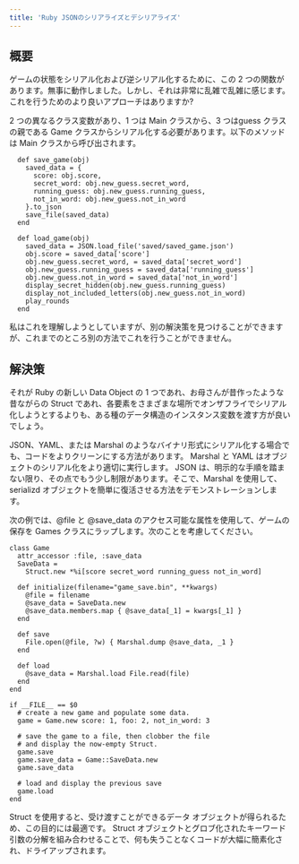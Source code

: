 ```yaml
---
title: 'Ruby JSONのシリアライズとデシリアライズ'
---
```


## 概要
ゲームの状態をシリアル化および逆シリアル化するために、この 2 つの関数があります。無事に動作しました。しかし、それは非常に乱雑で乱雑に感じます。これを行うためのより良いアプローチはありますか?

2 つの異なるクラス変数があり、1 つは Main クラスから、3 つはguess クラスの親である Game クラスからシリアル化する必要があります。以下のメソッドは Main クラスから呼び出されます。

```
  def save_game(obj)
    saved_data = {
      score: obj.score,
      secret_word: obj.new_guess.secret_word,
      running_guess: obj.new_guess.running_guess,
      not_in_word: obj.new_guess.not_in_word
    }.to_json
    save_file(saved_data)
  end

  def load_game(obj)
    saved_data = JSON.load_file('saved/saved_game.json')
    obj.score = saved_data['score']
    obj.new_guess.secret_word, = saved_data['secret_word']
    obj.new_guess.running_guess = saved_data['running_guess']
    obj.new_guess.not_in_word = saved_data['not_in_word']
    display_secret_hidden(obj.new_guess.running_guess)
    display_not_included_letters(obj.new_guess.not_in_word)
    play_rounds
  end

```
私はこれを理解しようとしていますが、別の解決策を見つけることができますが、これまでのところ別の方法でこれを行うことができません。

## 解決策
それが Ruby の新しい Data Object の 1 つであれ、お母さんが昔作ったような昔ながらの Struct であれ、各要素をさまざまな場所でオンザフライでシリアル化しようとするよりも、ある種のデータ構造のインスタンス変数を渡す方が良いでしょう。

JSON、YAML、または Marshal のようなバイナリ形式にシリアル化する場合でも、コードをよりクリーンにする方法があります。 Marshal と YAML はオブジェクトのシリアル化をより適切に実行します。 JSON は、明示的な手順を踏まない限り、その点でもう少し制限があります。そこで、Marshal を使用して、serializd オブジェクトを簡単に復活させる方法をデモンストレーションします。

次の例では、@file と @save_data のアクセス可能な属性を使用して、ゲームの保存を Games クラスにラップします。次のことを考慮してください。

```
class Game
  attr_accessor :file, :save_data
  SaveData =
    Struct.new *%i[score secret_word running_guess not_in_word]

  def initialize(filename="game_save.bin", **kwargs)
    @file = filename
    @save_data = SaveData.new
    @save_data.members.map { @save_data[_1] = kwargs[_1] }
  end

  def save
    File.open(@file, ?w) { Marshal.dump @save_data, _1 }
  end

  def load
    @save_data = Marshal.load File.read(file)
  end
end

if __FILE__ == $0
  # create a new game and populate some data.
  game = Game.new score: 1, foo: 2, not_in_word: 3

  # save the game to a file, then clobber the file
  # and display the now-empty Struct.
  game.save
  game.save_data = Game::SaveData.new
  game.save_data

  # load and display the previous save
  game.load
end

```
Struct を使用すると、受け渡すことができるデータ オブジェクトが得られるため、この目的には最適です。 Struct オブジェクトとグロブ化されたキーワード引数の分解を組み合わせることで、何も失うことなくコードが大幅に簡素化され、ドライアップされます。

